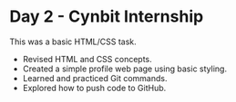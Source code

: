 # Day 2 - Cynbit Internship

This was a basic HTML/CSS task.

- Revised HTML and CSS concepts.
- Created a simple profile web page using basic styling.
- Learned and practiced Git commands.
- Explored how to push code to GitHub.
